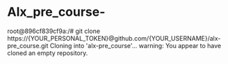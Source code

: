 # Alx_pre_course-
root@896cf839cf9a:/# git clone https://{YOUR_PERSONAL_TOKEN}@github.com/{YOUR_USERNAME}/alx-pre_course.git                   Cloning into 'alx-pre_course'... warning: You appear to have cloned an empty repository.        
